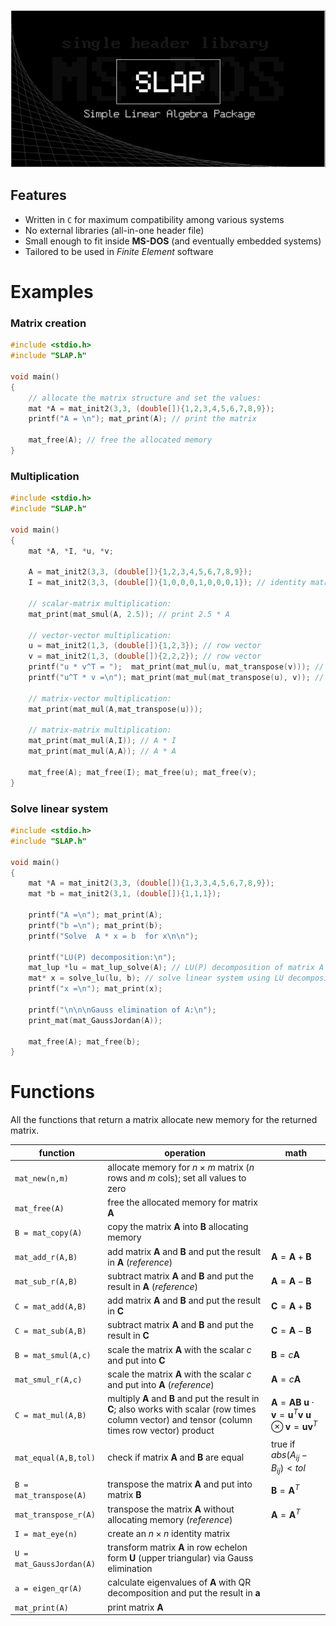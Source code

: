 <!--# SLAP
Simple Linear Algebra Package (SLAP) -->
![cover](doc/cover.png)

## Features
- Written in `C` for maximum compatibility among various systems
- No external libraries (all-in-one header file)
- Small enough to fit inside **MS-DOS** (and eventually embedded systems)
- Tailored to be used in _Finite Element_ software

# Examples

### Matrix creation
```C++
#include <stdio.h>
#include "SLAP.h"

void main()
{
	// allocate the matrix structure and set the values:
	mat *A = mat_init2(3,3, (double[]){1,2,3,4,5,6,7,8,9});
	printf("A = \n"); mat_print(A); // print the matrix
	
	mat_free(A); // free the allocated memory
}
```

### Multiplication
```C++
#include <stdio.h>
#include "SLAP.h"

void main()
{
	mat *A, *I, *u, *v;
	
	A = mat_init2(3,3, (double[]){1,2,3,4,5,6,7,8,9});
	I = mat_init2(3,3, (double[]){1,0,0,0,1,0,0,0,1}); // identity matrix
	
	// scalar-matrix multiplication:
	mat_print(mat_smul(A, 2.5)); // print 2.5 * A
	
	// vector-vector multiplication:
	u = mat_init2(1,3, (double[]){1,2,3}); // row vector
	v = mat_init2(1,3, (double[]){2,2,2}); // row vector
	printf("u * v^T = ");  mat_print(mat_mul(u, mat_transpose(v))); // scalar product
	printf("u^T * v =\n"); mat_print(mat_mul(mat_transpose(u), v)); // tensor product
	
	// matrix-vector multiplication:
	mat_print(mat_mul(A,mat_transpose(u)));
	
	// matrix-matrix multiplication:
	mat_print(mat_mul(A,I)); // A * I
	mat_print(mat_mul(A,A)); // A * A
	
	mat_free(A); mat_free(I); mat_free(u); mat_free(v);
}
```

### Solve linear system
```C++
#include <stdio.h>
#include "SLAP.h"

void main()
{
	mat *A = mat_init2(3,3, (double[]){1,3,3,4,5,6,7,8,9});
	mat *b = mat_init2(3,1, (double[]){1,1,1});
	
	printf("A =\n"); mat_print(A);
	printf("b =\n"); mat_print(b);
	printf("Solve  A * x = b  for x\n\n");
	
	printf("LU(P) decomposition:\n");
	mat_lup *lu = mat_lup_solve(A); // LU(P) decomposition of matrix A
	mat* x = solve_lu(lu, b); // solve linear system using LU decomposition
	printf("x =\n"); mat_print(x);
	
	printf("\n\n\nGauss elimination of A:\n");
	print_mat(mat_GaussJordan(A));
	
	mat_free(A); mat_free(b);
}
```



# Functions

All the functions that return a matrix allocate new memory for the returned matrix.

| function | operation | math |
| --- | --- | --- |
| `mat_new(n,m)` | allocate memory for $n\times m$ matrix ($n$ rows and $m$ cols); set all values to zero | |
| `mat_free(A)` | free the allocated memory for matrix $\mathbf{A}$ | |
| `B = mat_copy(A)` | copy the matrix $\mathbf{A}$ into $\mathbf{B}$ allocating memory | |
| `mat_add_r(A,B)` | add matrix $\mathbf{A}$ and $\mathbf{B}$ and put the result in $\mathbf{A}$ (_reference_) | $\mathbf{A}=\mathbf{A}+\mathbf{B}$ |
| `mat_sub_r(A,B)` | subtract matrix $\mathbf{A}$ and $\mathbf{B}$ and put the result in $\mathbf{A}$ (_reference_) | $\mathbf{A}=\mathbf{A}-\mathbf{B}$ |
| `C = mat_add(A,B)` | add matrix $\mathbf{A}$ and $\mathbf{B}$ and put the result in $\mathbf{C}$ | $\mathbf{C}=\mathbf{A}+\mathbf{B}$ |
| `C = mat_sub(A,B)` | subtract matrix $\mathbf{A}$ and $\mathbf{B}$ and put the result in $\mathbf{C}$ | $\mathbf{C}=\mathbf{A}-\mathbf{B}$ |
| `B = mat_smul(A,c)` | scale the matrix $\mathbf{A}$ with the scalar $c$ and put into $\mathbf{C}$ | $\mathbf{B}=c\mathbf{A}$ |
| `mat_smul_r(A,c)` | scale the matrix $\mathbf{A}$ with the scalar $c$ and put into $\mathbf{A}$ (_reference_) | $\mathbf{A}=c\mathbf{A}$ |
| `C = mat_mul(A,B)` | multiply $\mathbf{A}$ and $\mathbf{B}$ and put the result in $\mathbf{C}$; also works with scalar (row times column vector) and tensor (column times row vector) product | $\mathbf{A}=\mathbf{A}\mathbf{B}$    $\mathbf{u}\cdot\mathbf{v}=\mathbf{u}^T\mathbf{v}$   $\mathbf{u}\otimes\mathbf{v}=\mathbf{u}\mathbf{v}^T$ |
| `mat_equal(A,B,tol)` | check if matrix $\mathbf{A}$ and $\mathbf{B}$ are equal | true if $abs(A_{ij}-B_{ij}) < tol$ |
| `B = mat_transpose(A)` | transpose the matrix $\mathbf{A}$ and put into matrix $\mathbf{B}$ | $\mathbf{B}=\mathbf{A}^T$ |
| `mat_transpose_r(A)` | transpose the matrix $\mathbf{A}$ without allocating memory (_reference_) | $\mathbf{A}=\mathbf{A}^T$ |
| `I = mat_eye(n)` | create an $n\times n$ identity matrix | |
| `U = mat_GaussJordan(A)` | transform matrix $\mathbf{A}$ in row echelon form $\mathbf{U}$ (upper triangular) via Gauss elimination | |
| `a = eigen_qr(A)` | calculate eigenvalues of $\mathbf{A}$ with QR decomposition and put the result in $\mathbf{a}$ | |
| `mat_print(A)` | print matrix $\mathbf{A}$ | |
